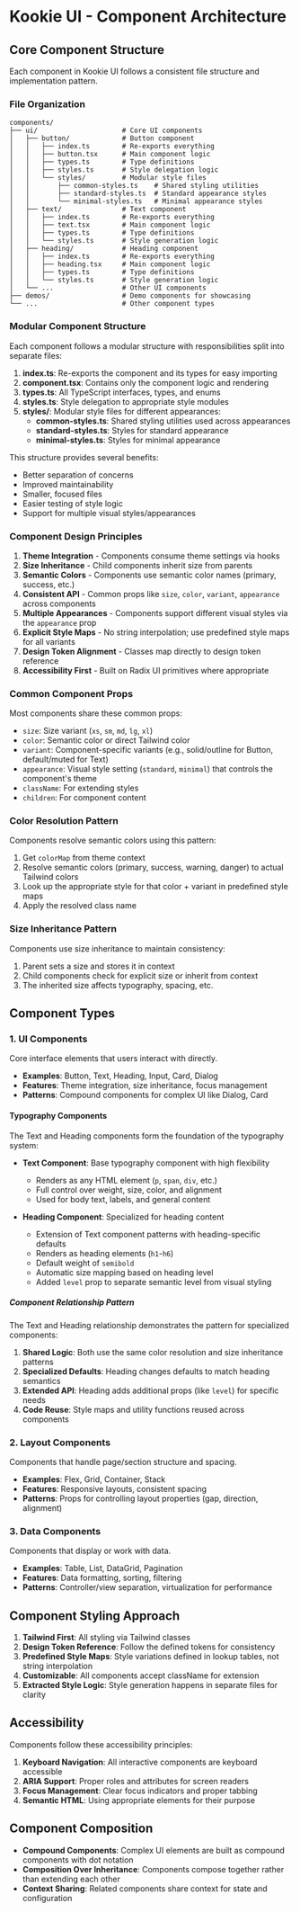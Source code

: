 # Kookie UI - Component Architecture

## Core Component Structure

Each component in Kookie UI follows a consistent file structure and implementation pattern.

### File Organization

```
components/
├── ui/                     # Core UI components
│   ├── button/             # Button component
│   │   ├── index.ts        # Re-exports everything
│   │   ├── button.tsx      # Main component logic
│   │   ├── types.ts        # Type definitions
│   │   ├── styles.ts       # Style delegation logic
│   │   └── styles/         # Modular style files
│   │       ├── common-styles.ts    # Shared styling utilities
│   │       ├── standard-styles.ts  # Standard appearance styles
│   │       └── minimal-styles.ts   # Minimal appearance styles
│   ├── text/               # Text component
│   │   ├── index.ts        # Re-exports everything
│   │   ├── text.tsx        # Main component logic
│   │   ├── types.ts        # Type definitions
│   │   └── styles.ts       # Style generation logic
│   ├── heading/            # Heading component
│   │   ├── index.ts        # Re-exports everything
│   │   ├── heading.tsx     # Main component logic
│   │   ├── types.ts        # Type definitions
│   │   └── styles.ts       # Style generation logic
│   └── ...                 # Other UI components
├── demos/                  # Demo components for showcasing
└── ...                     # Other component types
```

### Modular Component Structure

Each component follows a modular structure with responsibilities split into separate files:

1. **index.ts**: Re-exports the component and its types for easy importing
2. **component.tsx**: Contains only the component logic and rendering
3. **types.ts**: All TypeScript interfaces, types, and enums
4. **styles.ts**: Style delegation to appropriate style modules
5. **styles/**: Modular style files for different appearances:
   - **common-styles.ts**: Shared styling utilities used across appearances
   - **standard-styles.ts**: Styles for standard appearance
   - **minimal-styles.ts**: Styles for minimal appearance

This structure provides several benefits:

- Better separation of concerns
- Improved maintainability
- Smaller, focused files
- Easier testing of style logic
- Support for multiple visual styles/appearances

### Component Design Principles

1. **Theme Integration** - Components consume theme settings via hooks
2. **Size Inheritance** - Child components inherit size from parents
3. **Semantic Colors** - Components use semantic color names (primary, success, etc.)
4. **Consistent API** - Common props like `size`, `color`, `variant`, `appearance` across components
5. **Multiple Appearances** - Components support different visual styles via the `appearance` prop
6. **Explicit Style Maps** - No string interpolation; use predefined style maps for all variants
7. **Design Token Alignment** - Classes map directly to design token reference
8. **Accessibility First** - Built on Radix UI primitives where appropriate

### Common Component Props

Most components share these common props:

- `size`: Size variant (`xs`, `sm`, `md`, `lg`, `xl`)
- `color`: Semantic color or direct Tailwind color
- `variant`: Component-specific variants (e.g., solid/outline for Button, default/muted for Text)
- `appearance`: Visual style setting (`standard`, `minimal`) that controls the component's theme
- `className`: For extending styles
- `children`: For component content

### Color Resolution Pattern

Components resolve semantic colors using this pattern:

1. Get `colorMap` from theme context
2. Resolve semantic colors (primary, success, warning, danger) to actual Tailwind colors
3. Look up the appropriate style for that color + variant in predefined style maps
4. Apply the resolved class name

### Size Inheritance Pattern

Components use size inheritance to maintain consistency:

1. Parent sets a size and stores it in context
2. Child components check for explicit size or inherit from context
3. The inherited size affects typography, spacing, etc.

## Component Types

### 1. UI Components

Core interface elements that users interact with directly.

- **Examples**: Button, Text, Heading, Input, Card, Dialog
- **Features**: Theme integration, size inheritance, focus management
- **Patterns**: Compound components for complex UI like Dialog, Card

#### Typography Components

The Text and Heading components form the foundation of the typography system:

- **Text Component**: Base typography component with high flexibility

  - Renders as any HTML element (`p`, `span`, `div`, etc.)
  - Full control over weight, size, color, and alignment
  - Used for body text, labels, and general content

- **Heading Component**: Specialized for heading content
  - Extension of Text component patterns with heading-specific defaults
  - Renders as heading elements (`h1`-`h6`)
  - Default weight of `semibold`
  - Automatic size mapping based on heading level
  - Added `level` prop to separate semantic level from visual styling

##### Component Relationship Pattern

The Text and Heading relationship demonstrates the pattern for specialized components:

1. **Shared Logic**: Both use the same color resolution and size inheritance patterns
2. **Specialized Defaults**: Heading changes defaults to match heading semantics
3. **Extended API**: Heading adds additional props (like `level`) for specific needs
4. **Code Reuse**: Style maps and utility functions reused across components

### 2. Layout Components

Components that handle page/section structure and spacing.

- **Examples**: Flex, Grid, Container, Stack
- **Features**: Responsive layouts, consistent spacing
- **Patterns**: Props for controlling layout properties (gap, direction, alignment)

### 3. Data Components

Components that display or work with data.

- **Examples**: Table, List, DataGrid, Pagination
- **Features**: Data formatting, sorting, filtering
- **Patterns**: Controller/view separation, virtualization for performance

## Component Styling Approach

1. **Tailwind First**: All styling via Tailwind classes
2. **Design Token Reference**: Follow the defined tokens for consistency
3. **Predefined Style Maps**: Style variations defined in lookup tables, not string interpolation
4. **Customizable**: All components accept className for extension
5. **Extracted Style Logic**: Style generation happens in separate files for clarity

## Accessibility

Components follow these accessibility principles:

1. **Keyboard Navigation**: All interactive components are keyboard accessible
2. **ARIA Support**: Proper roles and attributes for screen readers
3. **Focus Management**: Clear focus indicators and proper tabbing
4. **Semantic HTML**: Using appropriate elements for their purpose

## Component Composition

- **Compound Components**: Complex UI elements are built as compound components with dot notation
- **Composition Over Inheritance**: Components compose together rather than extending each other
- **Context Sharing**: Related components share context for state and configuration
